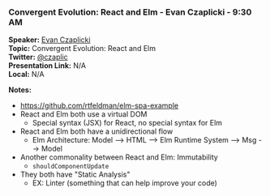 ### Convergent Evolution: React and Elm - Evan Czaplicki - 9:30 AM
**Speaker:** [Evan Czaplicki](https://github.com/evancz) <br>
**Topic:** Convergent Evolution: React and Elm <br>
**Twitter:** [@czaplic](https://twitter.com/czaplic) <br>
**Presentation Link:** N/A <br>
**Local:** N/A <br>

**Notes:**
- https://github.com/rtfeldman/elm-spa-example
- React and Elm both use a virtual DOM
    + Special syntax (JSX) for React, no special syntax for Elm
- React and Elm both have a unidirectional flow
    + Elm Architecture: Model --> HTML --> Elm Runtime System --> Msg --> Model
- Another commonality between React and Elm: Immutability
    + `shouldComponentUpdate`
- They both have "Static Analysis"
    + EX: Linter (something that can help improve your code)